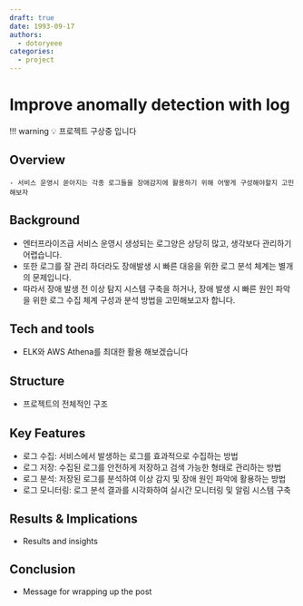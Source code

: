 ```yaml
---
draft: true
date: 1993-09-17
authors:
  - dotoryeee
categories:
  - project
---
```

# Improve anomally detection with log

!!! warning
    💡 프로젝트 구상중 입니다

## Overview
    - 서비스 운영시 쏟아지는 각종 로그들을 장애감지에 활용하기 위해 어떻게 구성해야할지 고민해보자

## Background
- 엔터프라이즈급 서비스 운영시 생성되는 로그양은 상당히 많고, 생각보다 관리하기 어렵습니다.
- 또한 로그를 잘 관리 하더라도 장애발생 시 빠른 대응을 위한 로그 분석 체계는 별개의 문제입니다.
- 따라서 장애 발생 전 이상 탐지 시스템 구축을 하거나, 장애 발생 시 빠른 원인 파악을 위한 로그 수집 체계 구성과 분석 방법을 고민해보고자 합니다. 

## Tech and tools
- ELK와 AWS Athena를 최대한 활용 해보겠습니다

## Structure
- 프로젝트의 전체적인 구조 

## Key Features
- 로그 수집: 서비스에서 발생하는 로그를 효과적으로 수집하는 방법
- 로그 저장: 수집된 로그를 안전하게 저장하고 검색 가능한 형태로 관리하는 방법
- 로그 분석: 저장된 로그를 분석하여 이상 감지 및 장애 원인 파악에 활용하는 방법
- 로그 모니터링: 로그 분석 결과를 시각화하여 실시간 모니터링 및 알림 시스템 구축

## Results & Implications
- Results and insights

## Conclusion
- Message for wrapping up the post

